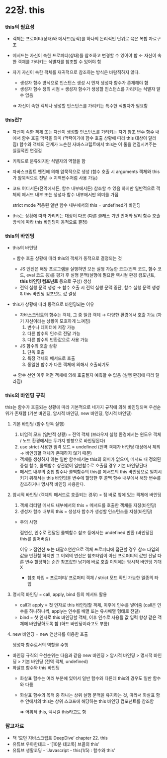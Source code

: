 # 22장. this

### this의 필요성

- 객체는 프로퍼티(상태)와 메서드(동작)를 하나의 논리적인 단위로 묶은 복합 자료구조
- 메서드는 자신이 속한 프로퍼티(상태)를 참조하고 변경할 수 있어야 함
← 자신이 속한 객체를 가리키는 식별자를 참조할 수 있어야 함
- 자기 자신이 속한 객체를 재귀적으로 참조하는 방식은 바람직하지 않다.
    - 생성자 함수 방식으로 인스턴스 생성 시 먼저 생성자 함수가 존재해야 함
    - 생성자 함수 정의 시점 = 생성자 함수가 생성할 인스턴스를 가리키는 식별자 알 수 없음
    
    ⇒ 자신이 속한 객체나 생성할 인스턴스를 가리키는 특수한 식별자가 필요함
    

### this란?

- 자신이 속한 객체 또는 자신이 생성할 인스턴스를 가리키는 자기 참조 변수
함수 내에서 함수 호출 맥락을 의미 (맥락이기에 함수 호출 상황에 따라 this 대상이 달라짐)
함수와 객체의 관계가 느슨한 자바스크립트에서 this는 이 둘을 연결시켜주는 실질적인 연결점
- 키워드로 분류되지만 식별자의 역할을 함
- 자바스크립트 엔진에 의해 암묵적으로 생성
(함수 호출 시 arguments 객체와 this가 암묵적으로 전달 → 지역변수처럼 사용 가능)
- 코드 어디서든(전역에서든, 함수 내부에서든) 참조할 수 있음
하지만 일반적으로 객체의 메서드 내부 또는 생성자 함수 내부에서만 의미를 가짐
    
    strict mode 적용된 일반 함수 내부에서의 this = undefined가 바인딩
    
- this는 상황에 따라 가리키는 대상이 다름
(다른 클래스 기반 언어와 달리 함수 호출 방식에 따라 this 바인딩이 동적으로 결정)

### this의 바인딩

- this의 바인딩
    
    = 함수 호출 상황에 따라 this의 객체가 동적으로 결정되는 것
    
    - JS 엔진은 해당 프로그램을 실행하면
    모든 실행 가능한 코드(전역 코드, 함수 코드, eval 코드 등)를 평가 후
    실행 문맥(실행에 필요한 렉시컬 환경 컴포넌트, **this 바인딩 컴포넌트** 등으로 구성) 생성
    - 전역 실행 문맥 생성
    → 함수 호출 시 전역 실행 문맥 중단, 함수 실행 문맥 생성 & this 바인딩 컴포넌트 값 결정
- this가 상황에 따라 동적으로 바인딩되는 이유
    - 자바스크립트의 함수는 객체, 그 중 일급 객체 → 다양한 환경에서 호출 가능
    (자기 자신이라는 상황이 모호하게 느껴짐)
        1. 변수나 데이터에 저장 가능
        2. 다른 함수의 인수로 전달 가능
        3. 다른 함수의 반환값으로 사용 가능
    - JS 함수의 호출 상황
        1. 단독 호출
        2. 특정 객체의 메서드로 호출
        3. 동일한 함수가 다른 객체에 의해서 호출되기도
    
    ⇒ 함수 선언 이후 어떤 객체에 의해 호출될지 예측할 수 없음 (실행 환경에 따라 달라짐)
    

### this의 바인딩 규칙

this는 함수가 호출되는 상황에 따라 기본적으로 네가지 규칙에 의해 바인딩되며 우선순위가 존재함
(기본 바인딩, 암시적 바인딩, new 바인딩, 명시적 바인딩)

1. 기본 바인딩 (함수 단독 실행)
    1. 비엄격 모드 (일반적 상황) = 전역 객체
    (브라우저 실행 환경에서는 윈도우 객체 / 노드 환경에서는 두가지 방향으로 바인딩된다)
    2. use strict 사용한 엄격 모드 = undefined
    (전역 객체가 바인딩 대상에서 제외 → 바인딩할 객체가 존재하지 않기 때문)
    - 객체를 생성하지 않는 일반 함수에서는 this의 의미가 없으며,
    메서드 내 정의된 중첩 함수, 콜백함수 상관없이 일반함수로 호출될 경우 기본 바인딩된다
    - 메서드 내부의 중첩 함수나 콜백함수의 this를 메서드의 this 바인딩으로 일치시키기 위해서는 this 바인딩을 변수에 할당한 후 콜백 함수 내부에서 해당 변수를 참조하거나 명시적 바인딩 사용한다.
2. 암시적 바인딩 (객체의 메서드로 호출되는 경우) = 점 바로 앞에 있는 객체에 바인딩
    1. 객체 리터럴 메서드 내부에서의 this = 메서드를 호출한 객체를 지칭(바인딩)
    2. 생성자 함수 내부의 this = 생성자 함수가 생성할 인스턴스를 지칭(바인딩)
    - 주의 사항
        
        점연산, 인수로 전달된 콜백함수 참조 등에서는 undefined 반환 (바인딩된 this를 잃어버림)
        
        이유 >
        점연산 또는 대괄호연산으로 객체 프로퍼티에 접근할 경우 참조 타입의 값을 반환함
        하지만 그 이외의 연산은 참조타입이 아닌 프로퍼티의 값만 전달
        다른 변수 할당하는 순간 참조값만 남기에 바로 호출 이외에는 암시적 바인딩 기대 X
        
        - 참조 타입 = 프로퍼티/ 프로퍼티 객체 / strict 모드 확인 가능한 일종의 타입
3. 명시적 바인딩 = call, apply, bind 등의 메서드 활용
    - call과 apply = 첫 인자로 this 바인딩할 객체, 이후에 인수를 넣어줌
    (call은 인수를 하나하나씩, apply는 인수를 배열 또는 유사배열 형태로 전달)
    - bind = 첫 인자로 this 바인딩할 객체, 이후 인수로 사용될 값 입력
    항상 같은 객체에 바인딩하도록 함 (하드 바인딩이라고도 부름)
4. new 바인딩 = new 연산자를 이용한 호출
    
    생성자 함수로서의 역할을 수행
    
- 바인딩 규칙의 우선순위는 다음과 같음
new 바인딩 > 암시적 바인딩 > 명시적 바인딩 > 기본 바인딩 (전역 객체, undefined)
- 화살표 함수와 this 바인딩
    - 화살표 함수는 여러 부분에 있어서 일반 함수와 다른데 this의 경우도 일반 함수와 다름
    - 화살표 함수의 목적 중 하나는 상위 실행 문맥을 유지하는 것, 따라서 화살표 함수 안에서의 this는 상위 스코프에 해당하는 this 바인딩 컴포넌트를 참조함
        
        ⇒ 어휘적 this, 렉시컬 this라고도 함
        

### 참고자료

- 책 ‘모던 자바스크립트 DeepDive’ chapter 22. this
- 유튜브 우아한테크 - ‘[10분 테코톡] 브콜의 this’
- 유튜브 생활코딩 - ‘Javascript - this(1/5) : 함수와 this’